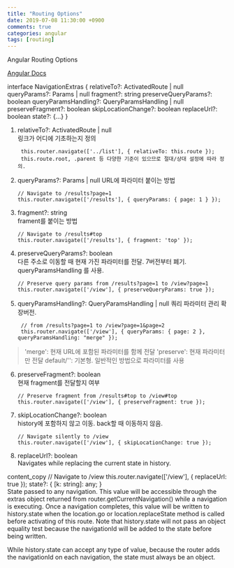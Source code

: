 ```yaml
---
title: "Routing Options"
date: 2019-07-08 11:30:00 +0900
comments: true
categories: angular
tags: [routing]
---
```




Angular Routing Options


[Angular Docs](https://angular.io/api/router/NavigationExtras)


interface NavigationExtras {
  relativeTo?: ActivatedRoute | null
  queryParams?: Params | null
  fragment?: string
  preserveQueryParams?: boolean
  queryParamsHandling?: QueryParamsHandling | null
  preserveFragment?: boolean
  skipLocationChange?: boolean
  replaceUrl?: boolean
  state?: {...}
}

1. relativeTo?: ActivatedRoute | null	
링크가 어디에 기초하는지 정의

        this.router.navigate(['../list'], { relativeTo: this.route });
        this.route.root, .parent 등 다양한 기준이 있으므로 절대/상대 설정에 따라 정의.



 2. queryParams?: Params | null	
URL에 파라미터 붙이는 방법

        // Navigate to /results?page=1
        this.router.navigate(['/results'], { queryParams: { page: 1 } });


 3. fragment?: string	
 frament를 붙이는 방법

        // Navigate to /results#top
        this.router.navigate(['/results'], { fragment: 'top' });
        
        
 4. preserveQueryParams?: boolean	
 다른 주소로 이동할 때 현재 가진 파라미터를 전달.
 7버전부터 폐기. queryParamsHandling 를 사용.

        // Preserve query params from /results?page=1 to /view?page=1
        this.router.navigate(['/view'], { preserveQueryParams: true });
        
        
        
5. queryParamsHandling?: QueryParamsHandling | null	
쿼리 파라미터 관리 확장버전.

        // from /results?page=1 to /view?page=1&page=2
        this.router.navigate(['/view'], { queryParams: { page: 2 },  queryParamsHandling: "merge" });
 
 > 'merge': 현재 URL에 포함된 파라미터를 함께 전달
'preserve': 현재 파라미터만 전달
default/'': 기본형. 일반적인 방법으로 파라미터를 사용

 
 6. preserveFragment?: boolean	
현재 fragment를 전달할지 여부

        // Preserve fragment from /results#top to /view#top
        this.router.navigate(['/view'], { preserveFragment: true });

 7. skipLocationChange?: boolean	
 history에 포함하지 않고 이동. back할 때 이동하지 않음.

        // Navigate silently to /view
        this.router.navigate(['/view'], { skipLocationChange: true });
        
        
 8. replaceUrl?: boolean	
Navigates while replacing the current state in history.

content_copy
// Navigate to /view
this.router.navigate(['/view'], { replaceUrl: true });
 state?: {
    [k: string]: any;
}	
State passed to any navigation. This value will be accessible through the extras object returned from router.getCurrentNavigation() while a navigation is executing. Once a navigation completes, this value will be written to history.state when the location.go or location.replaceState method is called before activating of this route. Note that history.state will not pass an object equality test because the navigationId will be added to the state before being written.

While history.state can accept any type of value, because the router adds the navigationId on each navigation, the state must always be an object.


